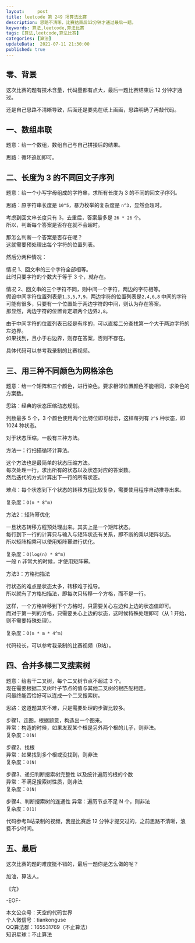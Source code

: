 ```yaml
---   
layout:     post  
title: leetcode 第 249 场算法比赛  
description: 思路不清晰，比赛结束后12分钟才通过最后一题。   
keywords: 算法,leetcode,算法比赛  
tags: [算法,leetcode,算法比赛]    
categories: [算法]  
updateData:  2021-07-11 21:30:00  
published: true  
---  
```



## 零、背景  


这次比赛的题有技术含量，代码量都有点大，最后一题比赛结束后 12 分钟才通过。  


还是自己思路不清晰导致，后面还是要先在纸上画画，思路明确了再敲代码。  


## 一、数组串联  


题意：给一个数组，数组自己与自己拼接后的结果。  


思路：循环追加即可。  



## 二、长度为 3 的不同回文子序列  


题意：给一个小写字母组成的字符串，求所有长度为 3 的不同的回文子序列。  


思路：原字符串长度是 `10^5`，暴力枚举的复杂度是 `n^3`，显然会超时。  


考虑到回文串长度只有 3，去重后，答案最多是 `26 * 26` 个。  
所以，判断每个答案是否存在就不会超时。  


那怎么判断一个答案是否存在呢？  
这就需要预处理出每个字符的位置列表。  


然后分两种情况：  


情况 1、回文串的三个字符全部相等。  
此时只要字符的个数大于等于 3 个，就存在。  


情况 2、回文串的三个字符不同，则中间一个字符，两边的字符相等。  
假设中间字符位置列表是`1,3,5,7,9`，两边字符的位置列表是`2,4,6,8`
中间的字符可能有很多，只要有一个位置处于两边字符的中间，则认为存在答案。  
那显然，两边字符的位置肯定取两个边界`2,8`。  


由于中间字符的位置列表已经是有序的，可以直接二分查找第一个大于两边字符的左边界。  
如果找到，且小于右边界，则存在答案，否则不存在。  


具体代码可以参考我录制的比赛视频。  


## 三、用三种不同颜色为网格涂色


题意：给一个矩阵和三个颜色，进行染色。要求相邻位置颜色不能相同，求染色的方案数。  


思路：经典的状态压缩动态规划。 


列数最多 5 个，3 个颜色使用两个比特位即可标示，这样每列有 `2^5` 种状态，即 1024 种状态。  


对于状态压缩，一般有三种方法。  


方法一：行扫描循环计算法。  


这个方法也是最简单的状态压缩方法。  
每次处理一行，求出所有的状态以及状态对应的答案数。  
然后迭代的方式计算出下一行的所有状态。  


难点：每个状态到下个状态的转移方程比较复杂，需要使用程序自动推导出来。  


复杂度：`O(n * 8^m)`  


方法2：矩阵幂优化  


一旦状态转移方程预处理出来。其实上是一个矩阵状态。  
每行到下一行的计算只与输入与矩阵状态有关系，即不断的乘以矩阵状态。  
所以矩阵相乘可以使用矩阵幂进行优化。  


复杂度：`O(log(n) * 8^m)`  
一般 n 非常大的时候，才使用矩阵幂。  


方法3：方格扫描法  

行状态的难点是状态太多，转移难于推导。  
所以就有了方格扫描法，即每次只转移一个方格，而不是一行。  


这样，一个方格转移到下个方格时，只需要关心左边和上边的状态值即可。  
而对于第一列的方格，只需要关心上边的状态，这时候特殊处理即可（从 1 开始，则不需要特殊处理）。  


复杂度：`O(n * m * 4^m)`  



代码较长，可以参考我录制的比赛视频（B站）。  


## 四、合并多棵二叉搜索树  


题意：给若干二叉树，每个二叉树节点不超过 3 个。  
现在需要根据二叉树叶子节点的值与其他二叉树的根匹配相连。  
问最终能否恰好可以连成一个二叉搜索树。  


思路：这道题其实不难，只是需要处理的步骤比较多。  


步骤1、连图，根据题意，构造出一个图来。  
异常：构造的时候，如果发现某个根是另外两个根的儿子，则非法。  
复杂度：`O(N)`  


步骤2、找根  
异常：如果找到多个根或没找到，则非法  
复杂度：`O(N)`   


步骤3、递归判断搜索树完整性 以及统计遍历的根的个数  
异常：不满足搜索树性质，则非法  
复杂度：`O(N)`  


步骤4、判断搜索树的连通性
异常：遍历节点不足 N 个，则非法  
复杂度：`O(1)`  



代码参考B站录制的视频，我是比赛后 12 分钟才提交过的，之前思路不清晰，浪费不少时间。  




## 五、最后  


这次比赛的题的难度挺不错的，最后一题你是怎么做的呢？  



加油，算法人。  


《完》  


-EOF-  



本文公众号：天空的代码世界  
个人微信号：tiankonguse  
QQ算法群：165531769（不止算法）  
知识星球：不止算法  

